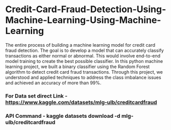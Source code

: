 # Credit-Card-Fraud-Detection-Using-Machine-Learning-Using-Machine-Learning

The entire process of building a machine learning model for credit card fraud detection. The goal is to develop a model that can accurately classify transactions as either normal or abnormal. This would involve end-to-end model training to create the best possible classifier. 
In this python machine learning project, we built a binary classifier using the Random Forest algorithm to detect credit card fraud transactions. Through this project, we understood and applied techniques to address the class imbalance issues and achieved an accuracy of more than 99%.



### For Data set direct Link - https://www.kaggle.com/datasets/mlg-ulb/creditcardfraud

### API Command - kaggle datasets download -d mlg-ulb/creditcardfraud
